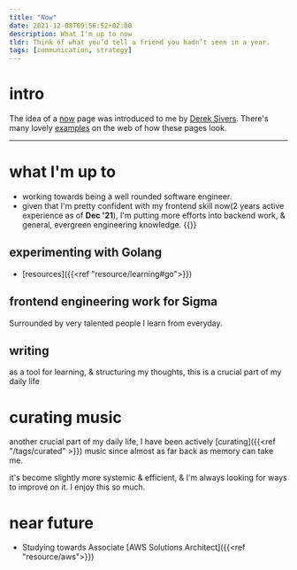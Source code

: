 ```yaml
---
title: "Now"
date: 2021-12-08T09:56:52+02:00
description: What I'm up to now
tldr: Think of what you’d tell a friend you hadn’t seen in a year.
tags: [communication, strategy]
---
```


# intro
The idea of a [now](https://nownownow.com/about) page was introduced to me by [Derek Sivers](https://sive.rs/now). There's many lovely [examples](https://nownownow.com/) on the web of how these pages look.

---

# what I'm up to
- working towards being a well rounded software engineer.
- given that I'm pretty confident with my frontend skill now(2 years active experience as of **Dec '21**), I'm putting more efforts into backend work, & general, evergreen engineering knowledge.
{{<youtube Bx17ywo-5nM>}}

## experimenting with Golang
- [resources]({{<ref "resource/learning#go">}})

## frontend engineering work for Sigma
Surrounded by very talented people I learn from everyday.

## writing
as a tool for learning, & structuring my thoughts, this is a crucial part of my daily life

# curating music
another crucial part of my daily life, I have been actively [curating]({{<ref "/tags/curated" >}}) music since almost as far back as memory can take me.

it's become slightly more systemic & efficient, & I'm always looking for ways to improve on it. I enjoy this so much.

# near future
- Studying towards Associate [AWS Solutions Architect]({{<ref "resource/aws">}})